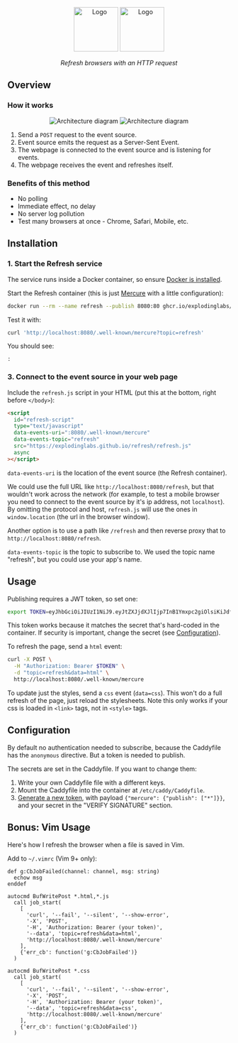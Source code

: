 <p align="center">
  <img alt="Logo" height="100" src="https://github.com/explodinglabs/refresh/blob/main/.images/logo-light.png?raw=true#gh-light-mode-only" />
  <img alt="Logo" height="100" src="https://github.com/explodinglabs/refresh/blob/main/.images/logo-dark.png?raw=true#gh-dark-mode-only" />
</p>

<p align="center">
  <i>Refresh browsers with an HTTP request</i>
</p>

## Overview

### How it works

<p align="center">
  <img alt="Architecture diagram" src="https://github.com/explodinglabs/refresh/blob/main/.images/architecture-light.svg?raw=true#gh-light-mode-only" />
  <img alt="Architecture diagram" src="https://github.com/explodinglabs/refresh/blob/main/.images/architecture-dark.svg?raw=true#gh-dark-mode-only" />
</p>

1. Send a `POST` request to the event source.
2. Event source emits the request as a Server-Sent Event.
3. The webpage is connected to the event source and is listening for events.
4. The webpage receives the event and refreshes itself.

### Benefits of this method

- No polling
- Immediate effect, no delay
- No server log pollution
- Test many browsers at once - Chrome, Safari, Mobile, etc.

## Installation

### 1. Start the Refresh service

The service runs inside a Docker container, so ensure [Docker is
installed](https://docs.docker.com/get-docker/).

Start the Refresh container (this is just [Mercure](https://mercure.rocks/) with
a little configuration):

```sh
docker run --rm --name refresh --publish 8080:80 ghcr.io/explodinglabs/refresh
```

Test it with:

```sh
curl 'http://localhost:8080/.well-known/mercure?topic=refresh'
```

You should see:

```
:
```

### 3. Connect to the event source in your web page

Include the `refresh.js` script in your HTML (put this at the bottom, right
before `</body>`):

```html
<script
  id="refresh-script"
  type="text/javascript"
  data-events-uri=":8080/.well-known/mercure"
  data-events-topic="refresh"
  src="https://explodinglabs.github.io/refresh/refresh.js"
  async
></script>
```

`data-events-uri` is the location of the event source (the Refresh container).

We could use the full URL like `http://localhost:8080/refresh`, but that
wouldn't work across the network (for example, to test a mobile browser you need
to connect to the event source by it's ip address, not `localhost`). By omitting
the protocol and host, `refresh.js` will use the ones in `window.location` (the
url in the browser window).

Another option is to use a path like `/refresh` and then reverse proxy that to
`http://localhost:8080/refresh`.

`data-events-topic` is the topic to subscribe to. We used the topic name
"refresh", but you could use your app's name.

## Usage

Publishing requires a JWT token, so set one:

```sh
export TOKEN=eyJhbGciOiJIUzI1NiJ9.eyJtZXJjdXJlIjp7InB1Ymxpc2giOlsiKiJdfX0.PXwpfIGng6KObfZlcOXvcnWCJOWTFLtswGI5DZuWSK4
```

This token works because it matches the secret that's hard-coded in the
container. If security is important, change the secret (see
[Configuration](#configuration)).

To refresh the page, send a `html` event:

```sh
curl -X POST \
  -H "Authorization: Bearer $TOKEN" \
  -d "topic=refresh&data=html" \
  http://localhost:8080/.well-known/mercure
```

To update just the styles, send a `css` event (`data=css`). This won't do a
full refresh of the page, just reload the stylesheets. Note this only works if
your css is loaded in `<link>` tags, not in `<style>` tags.

## Configuration

By default no authentication needed to subscribe, because the Caddyfile has the
`anonymous` directive. But a token is needed to publish.

The secrets are set in the Caddyfile. If you want to change them:

1. Write your own Caddyfile file with a different keys.
2. Mount the Caddyfile into the container at `/etc/caddy/Caddyfile`.
3. [Generate a new token](https://jwt.io/), with payload `{"mercure": {"publish": ["*"]}}`, and your secret in the "VERIFY SIGNATURE" section.

## Bonus: Vim Usage

Here's how I refresh the browser when a file is saved in Vim.

Add to `~/.vimrc` (Vim 9+ only):

```vim
def g:CbJobFailed(channel: channel, msg: string)
  echow msg
enddef

autocmd BufWritePost *.html,*.js
  call job_start(
    [
      'curl', '--fail', '--silent', '--show-error',
      '-X', 'POST',
      '-H', 'Authorization: Bearer (your token)',
      '--data', 'topic=refresh&data=html',
      'http://localhost:8080/.well-known/mercure'
    ],
    {'err_cb': function('g:CbJobFailed')}
  )

autocmd BufWritePost *.css
  call job_start(
    [
      'curl', '--fail', '--silent', '--show-error',
      '-X', 'POST',
      '-H', 'Authorization: Bearer (your token)',
      '--data', 'topic=refresh&data=css',
      'http://localhost:8080/.well-known/mercure'
    ],
    {'err_cb': function('g:CbJobFailed')}
  )
```
